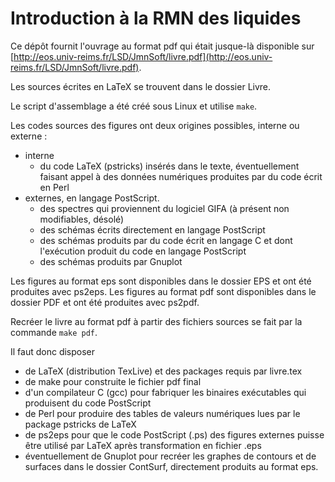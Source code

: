 # Introduction à la RMN des liquides
 
Ce dépôt fournit l'ouvrage au format pdf qui était jusque-là disponible sur [http://eos.univ-reims.fr/LSD/JmnSoft/livre.pdf](http://eos.univ-reims.fr/LSD/JmnSoft/livre.pdf).

Les sources écrites en LaTeX se trouvent dans le dossier Livre. 

Le script d'assemblage a été créé sous Linux et utilise `make`.

Les codes sources des figures ont deux origines possibles, interne ou externe :
- interne
	- du code LaTeX (pstricks) insérés dans le texte, éventuellement faisant appel à des données numériques produites par du code écrit en Perl
- externes, en langage PostScript.
	- des spectres qui proviennent du logiciel GIFA (à présent non modifiables, désolé)
	- des schémas écrits directement en langage PostScript
	- des schémas produits par du code écrit en langage C et dont l'exécution produit du code en langage PostScript
	- des schémas produits par Gnuplot

Les figures au format eps sont disponibles dans le dossier EPS et ont été produites avec ps2eps.
Les figures au format pdf sont disponibles dans le dossier PDF et ont été produites avec ps2pdf.

Recréer le livre au format pdf à partir des fichiers sources se fait par la commande `make pdf`.

Il faut donc disposer
- de LaTeX (distribution TexLive) et des packages requis par livre.tex
- de make pour construite le fichier pdf final
- d'un compilateur C (gcc) pour fabriquer les binaires exécutables qui produisent du code PostScript
- de Perl pour produire des tables de valeurs numériques lues par le package pstricks de LaTeX
- de ps2eps pour que le code PostScript (.ps) des figures externes puisse être utilisé par LaTeX après transformation en fichier .eps
- éventuellement de Gnuplot pour recréer les graphes de contours et de surfaces dans le dossier ContSurf, directement produits au format eps.
